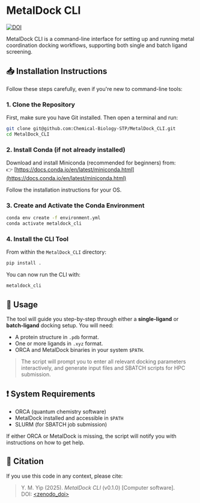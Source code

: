 # MetalDock CLI

[![DOI](https://zenodo.org/badge/980892014.svg)](https://doi.org/10.5281/zenodo.15377226)

MetalDock CLI is a command-line interface for setting up and running metal coordination docking workflows, supporting both single and batch ligand screening.

## 📥 Installation Instructions

Follow these steps carefully, even if you're new to command-line tools:

### 1. Clone the Repository

First, make sure you have Git installed. Then open a terminal and run:

```bash
git clone git@github.com:Chemical-Biology-STP/MetalDock_CLI.git
cd MetalDock_CLI
```

### 2. Install Conda (if not already installed)

Download and install Miniconda (recommended for beginners) from:  
👉 [https://docs.conda.io/en/latest/miniconda.html](https://docs.conda.io/en/latest/miniconda.html)

Follow the installation instructions for your OS.

### 3. Create and Activate the Conda Environment

```bash
conda env create -f environment.yml
conda activate metaldock_cli
```

### 4. Install the CLI Tool

From within the `MetalDock_CLI` directory:

```bash
pip install .
```

You can now run the CLI with:

```bash
metaldock_cli
```

## 🚀 Usage

The tool will guide you step-by-step through either a **single-ligand** or **batch-ligand** docking setup. You will need:

- A protein structure in `.pdb` format.
- One or more ligands in `.xyz` format.
- ORCA and MetalDock binaries in your system `$PATH`.

> The script will prompt you to enter all relevant docking parameters interactively, and generate input files and SBATCH scripts for HPC submission.

## ❗ System Requirements

- ORCA (quantum chemistry software)
- MetalDock installed and accessible in `$PATH`
- SLURM (for SBATCH job submission)

If either ORCA or MetalDock is missing, the script will notify you with instructions on how to get help.

## 📖 Citation

If you use this code in any context, please cite:

> Y. M. Yip (2025). *MetalDock CLI* (v0.1.0) [Computer software].  
> DOI: [<zenodo_doi>](https://doi.org/<zenodo_doi>)
